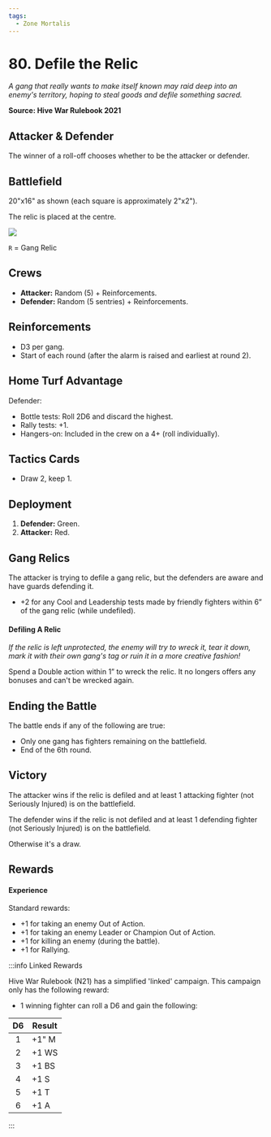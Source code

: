 ```yaml
---
tags:
  - Zone Mortalis
---
```


# 80. Defile the Relic

_A gang that really wants to make itself known may raid deep into an enemy's territory, hoping to steal goods and defile something sacred._

**Source: Hive War Rulebook 2021**

## Attacker & Defender

The winner of a roll-off chooses whether to be the attacker or defender.

## Battlefield

20"x16" as shown (each square is approximately 2"x2").

The relic is placed at the centre.

![](defile-the-relic.jpg)

`R` = Gang Relic

## Crews

- **Attacker:** Random (5) + Reinforcements.
- **Defender:** Random (5 sentries) + Reinforcements.

## Reinforcements

- D3 per gang.
- Start of each round (after the alarm is raised and earliest at round 2).

## Home Turf Advantage

Defender:

- Bottle tests: Roll 2D6 and discard the highest.
- Rally tests: +1.
- Hangers-on: Included in the crew on a 4+ (roll individually).

## Tactics Cards

- Draw 2, keep 1.

## Deployment

1. **Defender:** Green.
2. **Attacker:** Red.

## Gang Relics

The attacker is trying to defile a gang relic, but the defenders are aware and have guards defending it.

- +2 for any Cool and Leadership tests made by friendly fighters within 6” of the gang relic (while undefiled).

#### Defiling A Relic

_If the relic is left unprotected, the enemy will try to wreck it, tear it down, mark it with their own gang's tag or ruin it in a more creative fashion!_

Spend a Double action within 1” to wreck
the relic. It no longers offers any bonuses
and can't be wrecked again.

## Ending the Battle

The battle ends if any of the following are true:

- Only one gang has fighters remaining on the battlefield.
- End of the 6th round.

## Victory

The attacker wins if the relic is defiled and at least 1 attacking fighter (not Seriously Injured) is on the battlefield.

The defender wins if the relic is not defiled and at least 1 defending fighter (not Seriously Injured) is on the battlefield.

Otherwise it's a draw.

## Rewards

#### Experience

Standard rewards:

- +1 for taking an enemy Out of Action.
- +1 for taking an enemy Leader or Champion Out of Action.
- +1 for killing an enemy (during the battle).
- +1 for Rallying.

:::info Linked Rewards

Hive War Rulebook (N21) has a simplified 'linked' campaign. This campaign only has the following reward:

- 1 winning fighter can roll a D6 and gain the following:

| D6  | Result |
| :-: | ------ |
|  1  | +1" M  |
|  2  | +1 WS  |
|  3  | +1 BS  |
|  4  | +1 S   |
|  5  | +1 T   |
|  6  | +1 A   |

:::
